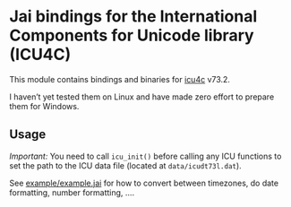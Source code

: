# Jai bindings for the International Components for Unicode library (ICU4C)

This module contains bindings and binaries for [icu4c](https://github.com/unicode-org/icu) v73.2.

I haven’t yet tested them on Linux and have made zero effort to prepare them for Windows.

## Usage

*Important:* You need to call `icu_init()` before calling any ICU functions to set the path to the ICU data file (located at `data/icudt73l.dat`).

See [example/example.jai](./example/example.jai) for how to convert between timezones, do date formatting, number formatting, ….
